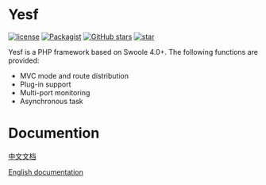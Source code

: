 # Yesf

[![license](https://img.shields.io/github/license/sylingd/Yesf.svg?style=flat-square)](https://github.com/sylingd/Yesf/blob/master/LICENSE) [![Packagist](https://img.shields.io/packagist/v/sylingd/yesf-framework.svg?style=flat-square)](https://packagist.org/packages/sylingd/yesf-framework) [![GitHub stars](https://img.shields.io/github/stars/sylingd/Yesf.svg?style=flat-square&logo=github&label=Stars)](https://github.com/sylingd/Yesf) [![star](https://gitee.com/sy/Yesf/badge/star.svg?theme=dark)](https://gitee.com/sy/Yesf/stargazers)

Yesf is a PHP framework based on Swoole 4.0+. The following functions are provided:

* MVC mode and route distribution
* Plug-in support
* Multi-port monitoring
* Asynchronous task

# Documention

[中文文档](http://yesf.mydoc.io/)

[English documentation](http://yesf-en.mydoc.io/)